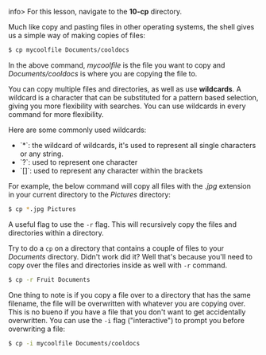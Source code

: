 info> For this lesson, navigate to the **10-cp** directory.

Much like copy and pasting files in other operating systems, the shell gives us a simple way of making copies of files:

```bash
$ cp mycoolfile Documents/cooldocs
```

In the above command, *mycoolfile* is the file you want to copy and *Documents/cooldocs* is where you are copying the file to.

You can copy multiple files and directories, as well as use **wildcards**. A wildcard is a character that can be substituted for a pattern based selection, giving you more flexibility with searches. You can use wildcards in every command for more flexibility.

Here are some commonly used wildcards:
<ul>
<li>`*`: the wildcard of wildcards, it's used to represent all single characters or any string.</li>
<li>`?`: used to represent one character</li>
<li>`[]`: used to represent any character within the brackets</li>
</ul>

For example, the below command will copy all files with the *.jpg* extension in your current directory to the *Pictures* directory:

```bash
$ cp *.jpg Pictures
```

A useful flag to use the `-r` flag. This will recursively copy the files and directories within a directory. 

Try to do a `cp` on a directory that contains a couple of files to your *Documents* directory. Didn't work did it? Well that's because you'll need to copy over the files and directories inside as well with `-r` command.

```bash
$ cp -r Fruit Documents
```

One thing to note is if you copy a file over to a directory that has the same filename, the file will be overwritten with whatever you are copying over. This is no bueno if you have a file that you don't want to get accidentally overwritten. You can use the `-i` flag ("interactive") to prompt you before overwriting a file:

```bash
$ cp -i mycoolfile Documents/cooldocs
```
